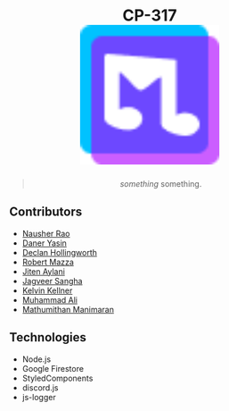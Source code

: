 <h1 align="center">
  CP-317
  <br>
  <a href=""><img src="public/icon.png" width="250"/></a>
</h1>

<blockquote align="center">
  <em>something</em> something.
</blockquote>

## Contributors

- [Nausher Rao](https://www.github.com/sherrao)<br>
- [Daner Yasin](https://github.com/danerkestey)<br>
- [Declan Hollingworth](https://github.com/wowitsdeclan)<br>
- [Robert Mazza](https://github.com/Robert336)<br>
- [Jiten Aylani](https://github.com/aylanij)<br>
- [Jagveer Sangha](https://github.com/Jagveer-Sangha)<br>
- [Kelvin Kellner](https://github.com/kelvinkellner)<br>
- [Muhammad Ali](https://github.com/zancrash)<br>
- [Mathumithan Manimaran](https://www.github.com/MattDank)<br>

## Technologies

- Node.js
- Google Firestore
- StyledComponents
- discord.js
- js-logger
